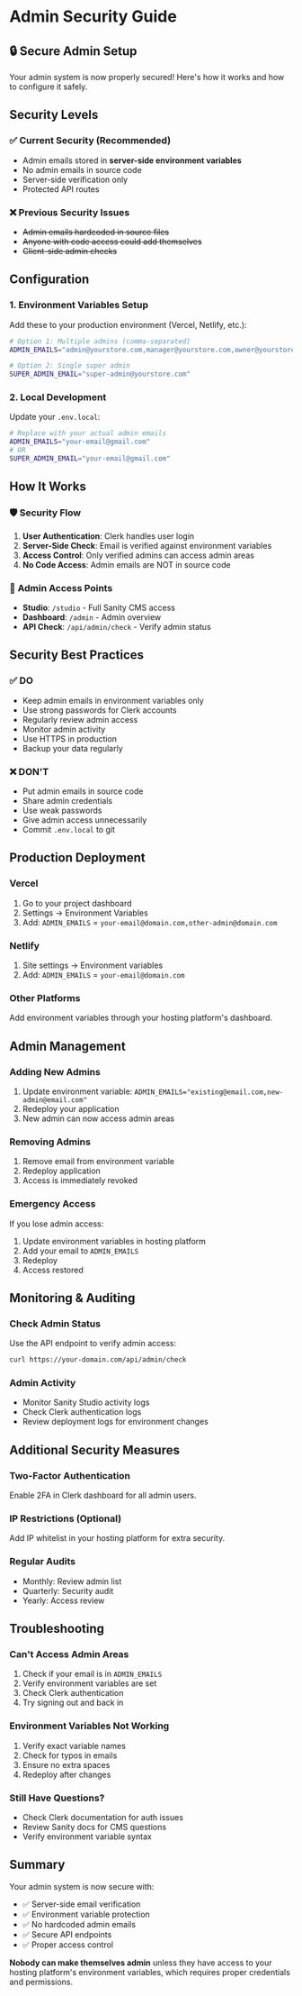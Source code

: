 # Admin Security Guide

## 🔒 Secure Admin Setup

Your admin system is now properly secured! Here's how it works and how to configure it safely.

## Security Levels

### ✅ **Current Security (Recommended)**
- Admin emails stored in **server-side environment variables**
- No admin emails in source code
- Server-side verification only
- Protected API routes

### ❌ **Previous Security Issues**
- ~~Admin emails hardcoded in source files~~
- ~~Anyone with code access could add themselves~~
- ~~Client-side admin checks~~

## Configuration

### 1. **Environment Variables Setup**

Add these to your production environment (Vercel, Netlify, etc.):

```bash
# Option 1: Multiple admins (comma-separated)
ADMIN_EMAILS="admin@yourstore.com,manager@yourstore.com,owner@yourstore.com"

# Option 2: Single super admin
SUPER_ADMIN_EMAIL="super-admin@yourstore.com"
```

### 2. **Local Development**

Update your `.env.local`:

```bash
# Replace with your actual admin emails
ADMIN_EMAILS="your-email@gmail.com"
# OR
SUPER_ADMIN_EMAIL="your-email@gmail.com"
```

## How It Works

### 🛡️ **Security Flow**

1. **User Authentication**: Clerk handles user login
2. **Server-Side Check**: Email is verified against environment variables
3. **Access Control**: Only verified admins can access admin areas
4. **No Code Access**: Admin emails are NOT in source code

### 🚀 **Admin Access Points**

- **Studio**: `/studio` - Full Sanity CMS access
- **Dashboard**: `/admin` - Admin overview
- **API Check**: `/api/admin/check` - Verify admin status

## Security Best Practices

### ✅ **DO**
- Keep admin emails in environment variables only
- Use strong passwords for Clerk accounts
- Regularly review admin access
- Monitor admin activity
- Use HTTPS in production
- Backup your data regularly

### ❌ **DON'T**
- Put admin emails in source code
- Share admin credentials
- Use weak passwords
- Give admin access unnecessarily
- Commit `.env.local` to git

## Production Deployment

### **Vercel**
1. Go to your project dashboard
2. Settings → Environment Variables
3. Add: `ADMIN_EMAILS` = `your-email@domain.com,other-admin@domain.com`

### **Netlify**
1. Site settings → Environment variables
2. Add: `ADMIN_EMAILS` = `your-email@domain.com`

### **Other Platforms**
Add environment variables through your hosting platform's dashboard.

## Admin Management

### **Adding New Admins**
1. Update environment variable: `ADMIN_EMAILS="existing@email.com,new-admin@email.com"`
2. Redeploy your application
3. New admin can now access admin areas

### **Removing Admins**
1. Remove email from environment variable
2. Redeploy application
3. Access is immediately revoked

### **Emergency Access**
If you lose admin access:
1. Update environment variables in hosting platform
2. Add your email to `ADMIN_EMAILS`
3. Redeploy
4. Access restored

## Monitoring & Auditing

### **Check Admin Status**
Use the API endpoint to verify admin access:
```bash
curl https://your-domain.com/api/admin/check
```

### **Admin Activity**
- Monitor Sanity Studio activity logs
- Check Clerk authentication logs
- Review deployment logs for environment changes

## Additional Security Measures

### **Two-Factor Authentication**
Enable 2FA in Clerk dashboard for all admin users.

### **IP Restrictions** (Optional)
Add IP whitelist in your hosting platform for extra security.

### **Regular Audits**
- Monthly: Review admin list
- Quarterly: Security audit
- Yearly: Access review

## Troubleshooting

### **Can't Access Admin Areas**
1. Check if your email is in `ADMIN_EMAILS`
2. Verify environment variables are set
3. Check Clerk authentication
4. Try signing out and back in

### **Environment Variables Not Working**
1. Verify exact variable names
2. Check for typos in emails
3. Ensure no extra spaces
4. Redeploy after changes

### **Still Have Questions?**
- Check Clerk documentation for auth issues
- Review Sanity docs for CMS questions
- Verify environment variable syntax

## Summary

Your admin system is now secure with:
- ✅ Server-side email verification
- ✅ Environment variable protection
- ✅ No hardcoded admin emails
- ✅ Secure API endpoints
- ✅ Proper access control

**Nobody can make themselves admin** unless they have access to your hosting platform's environment variables, which requires proper credentials and permissions.
